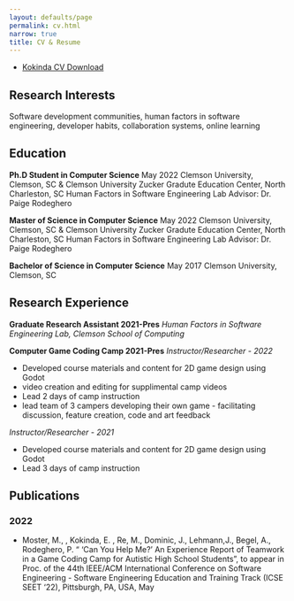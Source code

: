 ```yaml
---
layout: defaults/page
permalink: cv.html
narrow: true
title: CV & Resume
---
```


* [Kokinda CV Download](/theme/pdfs/CV_2023.pdf)

## Research Interests

Software development communities, human factors in software engineering, developer habits, collaboration systems,
online learning

## Education
**Ph.D Student in Computer Science** May 2022
Clemson University, Clemson, SC & Clemson University Zucker Gradute Education Center, North Charleston, SC
Human Factors in Software Engineering Lab
Advisor: Dr. Paige Rodeghero

**Master of Science in Computer Science** May 2022
Clemson University, Clemson, SC & Clemson University Zucker Gradute Education Center, North Charleston, SC
Human Factors in Software Engineering Lab
Advisor: Dr. Paige Rodeghero

**Bachelor of Science in Computer Science** May 2017
Clemson University, Clemson, SC

## Research Experience

**Graduate Research Assistant 2021-Pres**
_Human Factors in Software Engineering Lab, Clemson School of Computing_

**Computer Game Coding Camp 2021-Pres**
_Instructor/Researcher - 2022_
* Developed course materials and content for 2D game design using Godot
* video creation and editing for supplimental camp videos
* Lead 2 days of camp instruction
* lead team of 3 campers developing their own game - facilitating discussion, feature creation, code and art feedback

_Instructor/Researcher - 2021_
* Developed course materials and content for 2D game design using Godot
* Lead 3 days of camp instruction

## Publications

### 2022
* Moster, M., , Kokinda, E. , Re, M., Dominic, J., Lehmann,J., Begel, A., Rodeghero, P. “ ‘Can You Help Me?’
An Experience Report of Teamwork in a Game Coding Camp for Autistic High School Students”, to appear in
Proc. of the 44th IEEE/ACM International Conference on Software Engineering - Software Engineering
Education and Training Track (ICSE SEET ‘22), Pittsburgh, PA, USA, May 
